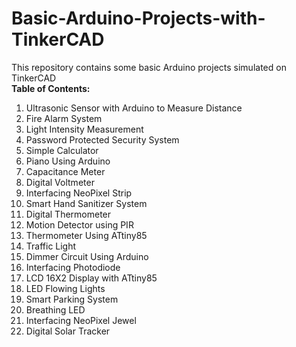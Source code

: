 # Basic-Arduino-Projects-with-TinkerCAD
This repository contains some basic Arduino projects simulated on TinkerCAD<br>
<b>Table of Contents: </b> <br>
<ol type="1">
<li> Ultrasonic Sensor with Arduino to Measure Distance </li>
<li> Fire Alarm System</li>
<li> Light Intensity Measurement</li>
<li> Password Protected Security System </li>
<li> Simple Calculator</li>
<li> Piano Using Arduino </li>
<li> Capacitance Meter </li>
<li> Digital Voltmeter </li>
<li> Interfacing NeoPixel Strip </li>
<li> Smart Hand Sanitizer System </li>
<li> Digital Thermometer </li>
<li> Motion Detector using PIR </li>
<li> Thermometer Using ATtiny85 </li>
<li> Traffic Light </li>
<li> Dimmer Circuit Using Arduino </li>
<li> Interfacing Photodiode </li>
<li> LCD 16X2 Display with ATtiny85 </li>
<li> LED Flowing Lights </li>
<li> Smart Parking System </li>
<li> Breathing LED </li>
<li> Interfacing NeoPixel Jewel</li>
<li> Digital Solar Tracker</li>

